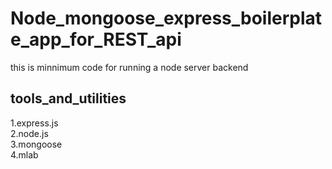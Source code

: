 # Node_mongoose_express_boilerplate_app_for_REST_api 
this is minnimum code for running a node server backend 

## tools_and_utilities
1.express.js   
2.node.js  
3.mongoose  
4.mlab 
